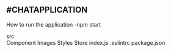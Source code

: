 #CHATAPPLICATION
-
How to run the application 
-npm start

src  
    Component 
    Images
    Styles
    Store
    index.js
.eslintrc
package.json
